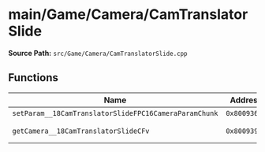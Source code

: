 # main/Game/Camera/CamTranslatorSlide

**Source Path:** `src/Game/Camera/CamTranslatorSlide.cpp`

## Functions

| Name | Address | Match % |
|------|---------|---------|
| `setParam__18CamTranslatorSlideFPC16CameraParamChunk` | `0x800936F4` | :x: (0.0%) |
| `getCamera__18CamTranslatorSlideCFv` | `0x8009391C` | :white_check_mark: (100.0%) |